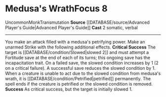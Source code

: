 ﻿---
actions: '[two-actions]'
component:
- Somatic
- Verbal
heighten_level: '8'
id: '739'
level: '8'
name: Medusa's Wrath
rarity: Uncommon
school: Transmutation
source: '[[DATABASE/source/Advanced Player''s Guide|Advanced Player''s Guide]]'
trait:
- '[[DATABASE/trait/Monk|Monk]]'
- '[[DATABASE/trait/Transmutation|Transmutation]]'
- '[[DATABASE/trait/Uncommon|Uncommon]]'
type: Focus

---
# Medusa's Wrath<span class="item-type">Focus 8</span>

<span class="trait-uncommon item-trait">Uncommon</span><span class="item-trait">Monk</span><span class="item-trait">Transmutation</span>
**Source** [[DATABASE/source/Advanced Player's Guide|Advanced Player's Guide]] 
**Cast** <span class="action-icon">2</span> somatic, verbal

---
You make an attack filled with a medusa's petrifying power. Make an unarmed Strike with the following additional effects.
**Critical Success** The target is [[DATABASE/condition/Slowed|slowed 2]] and must attempt a Fortitude save at the end of each of its turns; this ongoing save has the incapacitation trait. On a failed save, the slowed condition increases by 1 (2 on a critical failure). A successful save reduces the slowed condition by 1. When a creature is unable to act due to the slowed condition from medusa's wrath, it is [[DATABASE/condition/Petrified|petrified]] permanently. The spell ends if the creature is petrified or the slowed condition is removed.
**Success** As critical success, but the target is initially slowed 1.